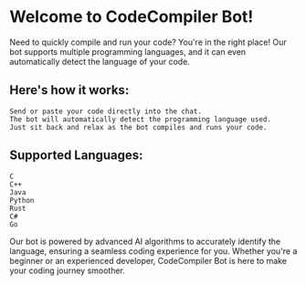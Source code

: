 # Welcome to CodeCompiler Bot!

Need to quickly compile and run your code? You're in the right place! Our bot supports multiple programming languages, and it can even automatically detect the language of your code.

## Here's how it works:

    Send or paste your code directly into the chat.
    The bot will automatically detect the programming language used.
    Just sit back and relax as the bot compiles and runs your code.

## Supported Languages:

    C
    C++
    Java
    Python
    Rust
    C#
    Go

Our bot is powered by advanced AI algorithms to accurately identify the language, ensuring a seamless coding experience for you. Whether you're a beginner or an experienced developer, CodeCompiler Bot is here to make your coding journey smoother.
